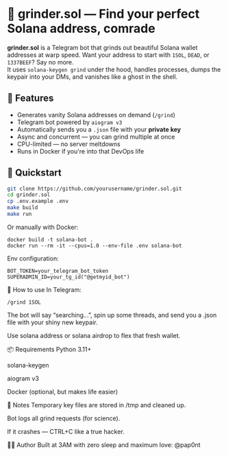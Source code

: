 # 🧹 grinder.sol — Find your perfect Solana address, comrade

**grinder.sol** is a Telegram bot that grinds out beautiful Solana wallet addresses at warp speed. Want your address to start with `1SOL`, `DEAD`, or `1337BEEF`? Say no more.  
It uses `solana-keygen grind` under the hood, handles processes, dumps the keypair into your DMs, and vanishes like a ghost in the shell.

## 🔮 Features

- Generates vanity Solana addresses on demand (`/grind`)
- Telegram bot powered by `aiogram v3`
- Automatically sends you a `.json` file with your **private key**
- Async and concurrent — you can grind multiple at once
- CPU-limited — no server meltdowns
- Runs in Docker if you're into that DevOps life

## 🚀 Quickstart

```bash
git clone https://github.com/yourusername/grinder.sol.git
cd grinder.sol
cp .env.example .env
make build
make run
```

Or manually with Docker:
```
docker build -t solana-bot .
docker run --rm -it --cpus=1.0 --env-file .env solana-bot
```
Env configuration:
```
BOT_TOKEN=your_telegram_bot_token
SUPERADMIN_ID=your_tg_id("@getmyid_bot")
```

🤖 How to use
In Telegram:

```
/grind 1SOL
```

The bot will say “searching...”, spin up some threads, and send you a .json file with your shiny new keypair.

Use solana address or solana airdrop to flex that fresh wallet.

📦 Requirements
Python 3.11+

solana-keygen

aiogram v3

Docker (optional, but makes life easier)

🧠 Notes
Temporary key files are stored in /tmp and cleaned up.

Bot logs all grind requests (for science).

If it crashes — CTRL+C like a true hacker.

👨‍💻 Author
Built at 3AM with zero sleep and maximum love:
@pap0nt